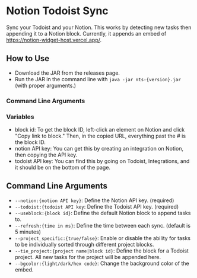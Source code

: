 # Notion Todoist Sync

Sync your Todoist and your Notion. This works by detecting new tasks then appending it to a Notion block. Currently, it appends an embed of https://notion-widget-host.vercel.app/. 

## How to Use

- Download the JAR from the releases page.
- Run the JAR in the command line with `java -jar nts-{version}.jar` (with proper arguments.)

### Command Line Arguments

### Variables

- block id: To get the block ID, left-click an element on Notion and click "Copy link to block." Then, in the copied URL, everything past the # is the block ID.
- notion API key: You can get this by creating an integration on Notion, then copying the API key.
- todoist API key: You can find this by going on Todoist, Integrations, and it should be on the bottom of the page.

## Command Line Arguments

- `--notion:{notion API key}`: Define the Notion API key. (required)
- `--todoist:{todoist API key`: Define the Todoist API key. (required)
- `--useblock:{block id}`: Define the default Notion block to append tasks to.
- `--refresh:{time in ms}`: Define the time between each sync. (default is 5 minutes)
- `--project_specific:{true/false}`: Enable or disable the ability for tasks to be individually sorted through different project blocks.
- `--tie_project:{project name|block id}`: Define the block for a Todoist project. All new tasks for the project will be appended here.
- `--bgcolor:{light/dark/hex code}`: Change the background color of the embed.